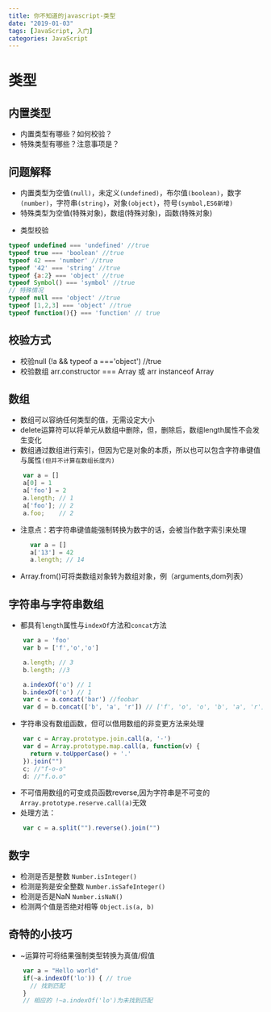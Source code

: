 ```yaml
---
title: 你不知道的javascript-类型
date: "2019-01-03"
tags: [JavaScript, 入门]
categories: JavaScript
---
```


# 类型

## 内置类型

- 内置类型有哪些？如何校验？
- 特殊类型有哪些？注意事项是？

## 问题解释

- 内置类型为空值`(null)`，未定义`(undefined)`，布尔值`(boolean)`，数字`(number)`，字符串`(string)`，对象`(object)`，符号`(symbol,ES6新增)`
- 特殊类型为空值(特殊对象)，数组(特殊对象)，函数(特殊对象)
<!--more-->
- 类型校验

```js
typeof undefined === 'undefined' //true
typeof true === 'boolean' //true
typeof 42 === 'number' //true
typeof '42' === 'string' //true
typeof {a:2} === 'object' //true
typeof Symbol() === 'symbol' //true
// 特殊情况
typeof null === 'object' //true
typeof [1,2,3] === 'object' //true
typeof function(){} === 'function' // true
```

## 校验方式

- 校验null (!a && typeof a ==='object') //true
- 校验数组 arr.constructor === Array 或 arr instanceof Array

## 数组

- 数组可以容纳任何类型的值，无需设定大小
- delete运算符可以将单元从数组中删除，但，删除后，数组length属性不会发生变化
- 数组通过数组进行索引，但因为它是对象的本质，所以也可以包含字符串键值与属性`(但并不计算在数组长度内)`

```js
    var a = []
    a[0] = 1
    a['foo'] = 2
    a.length; // 1
    a['foo']; // 2
    a.foo;    // 2
```

- 注意点：若字符串键值能强制转换为数字的话，会被当作数字索引来处理

```js
      var a = []
      a['13'] = 42
      a.length; // 14
```

- Array.from()可将类数组对象转为数组对象，例（arguments,dom列表）

## 字符串与字符串数组

- 都具有`length`属性与`indexOf`方法和`concat`方法

```js 
    var a = 'foo'
    var b = ['f','o','o']

    a.length; // 3
    b.length; //3

    a.indexOf('o') // 1
    b.indexOf('o') // 1
    var c = a.concat('bar') //foobar
    var d = b.concat(['b', 'a', 'r']) // ['f', 'o', 'o', 'b', 'a', 'r']
```

- 字符串没有数组函数，但可以借用数组的非变更方法来处理

```js
    var c = Array.prototype.join.call(a, '-')
    var d = Array.prototype.map.call(a, function(v) {
      return v.toUpperCase() + '.'
    }).join("")
    c; //"f-o-o"
    d: //"f.o.o"
```

- 不可借用数组的可变成员函数reverse,因为字符串是不可变的`Array.prototype.reserve.call(a)`无效
- 处理方法：

```js
    var c = a.split("").reverse().join("")
```

## 数字

- 检测是否是整数 `Number.isInteger()`
- 检测是狗是安全整数 `Number.isSafeInteger()`
- 检测是否是NaN `Number.isNaN()`
- 检测两个值是否绝对相等 `Object.is(a, b)`

## 奇特的小技巧

- ~运算符可将结果强制类型转换为真值/假值

```js
    var a = "Hello world"
    if(~a.indexOf('lo')) { // true
      // 找到匹配
    }
    // 相应的 !~a.indexOf('lo')为未找到匹配

```


